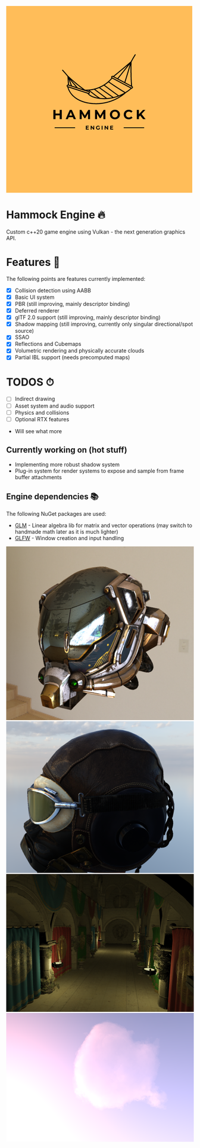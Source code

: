 ![Hammock Engine Logo](https://raw.githubusercontent.com/elliahu/HammockEngine/master/Img/hammock-engine-logo.png)

# Hammock Engine 🔥
Custom c++20 game engine using Vulkan - the next generation graphics API.

# Features 🚀
The following points are features currently implemented:
- [x] Collision detection using AABB
- [x] Basic UI system
- [x] PBR (still improving, mainly descriptor binding)
- [x] Deferred renderer
- [x] glTF 2.0 support (still improving, mainly descriptor binding)
- [x] Shadow mapping (still improving, currently only singular directional/spot source)
- [x] SSAO
- [x] Reflections and Cubemaps
- [x] Volumetric rendering and physically accurate clouds
- [x] Partial IBL support (needs precomputed maps)

# TODOS ⏱
- [ ] Indirect drawing 
- [ ] Asset system and audio support
- [ ] Physics and collisions
- [ ] Optional RTX features
- Will see what more

## Currently working on (hot stuff)
- Implementing more robust shadow system
- Plug-in system for render systems to expose and sample from frame buffer attachments

## Engine dependencies 📚
The following NuGet packages are used:
- [GLM](https://github.com/g-truc/glm) - Linear algebra lib for matrix and vector operations (may switch to handmade math later as it is much lighter)
- [GLFW](https://www.glfw.org/) - Window creation and input handling


![glTF 2.0](https://raw.githubusercontent.com/elliahu/HammockEngine/master/Img/IBL.png)
![PBR](https://raw.githubusercontent.com/elliahu/HammockEngine/master/Img/pbr2.png)
![Sponza](https://raw.githubusercontent.com/elliahu/HammockEngine/master/Img/sponza_pbr.png)
![Cloud](https://raw.githubusercontent.com/elliahu/HammockEngine/master/Img/cloud.png)


